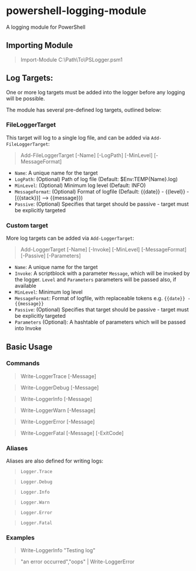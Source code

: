 # powershell-logging-module
A logging module for PowerShell


## Importing Module

> Import-Module C:\Path\To\PSLogger.psm1


## Log Targets:

One or more log targets must be added into the logger before any logging will be possible.

The module has several pre-defined log targets, outlined below:

### FileLoggerTarget

This target will log to a single log file, and can be added via ``Add-FileLoggerTarget``:

> Add-FileLoggerTarget [-Name] [-LogPath] [-MinLevel] [-MessageFormat]

* ``Name``: A unique name for the target
* ``LogPath``: (Optional) Path of log file (Default: $Env:TEMP\{Name}.log)
* ``MinLevel``: (Optional) Minimum log level (Default: INFO)
* ``MessageFormat``: (Optional) Format of logfile (Default: {{date}} - {{level}} - [{{stack}}] --> {{message}})
* ``Passive``: (Optional) Specifies that target should be passive - target must be explicitly targeted

### Custom target

More log targets can be added via ``Add-LoggerTarget``:

> Add-LoggerTarget [-Name] [-Invoke] [-MinLevel] [-MessageFormat] [-Passive] [-Parameters]

* ``Name``: A unique name for the target
* ``Invoke``: A scriptblock with a parameter ``Message``, which will be invoked by the logger. ``Level`` and ``Parameters`` parameters will be passed also, if available
* ``MinLevel``: Minimum log level
* ``MessageFormat``: Format of logfile, with replaceable tokens e.g. ``{{date}} - {{message}}``
* ``Passive``: (Optional) Specifies that target should be passive - target must be explicitly targeted
* ``Parameters`` (Optional): A hashtable of parameters which will be passed into Invoke


## Basic Usage

### Commands

> Write-LoggerTrace [-Message]

> Write-LoggerDebug [-Message]

> Write-LoggerInfo [-Message]

> Write-LoggerWarn [-Message]

> Write-LoggerError [-Message]

> Write-LoggerFatal [-Message] [-ExitCode]

### Aliases

Aliases are also defined for writing logs:

> ``Logger.Trace``

> ``Logger.Debug``

> ``Logger.Info``

> ``Logger.Warn``

> ``Logger.Error``

> ``Logger.Fatal``

### Examples

> Write-LoggerInfo "Testing log"

> "an error occurred","oops" | Write-LoggerError